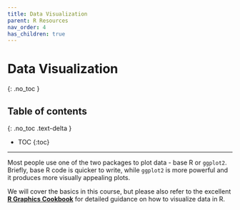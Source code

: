 ```yaml
---
title: Data Visualization
parent: R Resources
nav_order: 4
has_children: true
---
```


# Data Visualization
{: .no_toc }


## Table of contents
{: .no_toc .text-delta }

- TOC
{:toc}

---

Most people use one of the two packages to plot data - base R or `ggplot2`. Briefly, base R code is quicker to write, while `ggplot2` is more powerful and it produces more visually appealing plots.

We will cover the basics in this course, but please also refer to the excellent [**R Graphics Cookbook**](https://r-graphics.org/index.html) for detailed guidance on how to visualize data in R.
